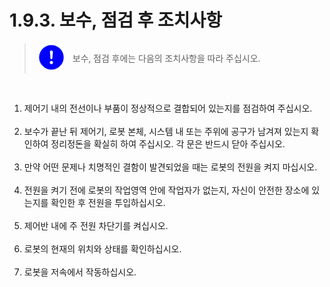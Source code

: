 ﻿# 1.9.3. 보수, 점검 후 조치사항

<blockquote>
<table border="0">
    <thead>
        <tr>
            <td> <img src="../../_assets/강제표시.png" width = 40 height = 40> </td>
            <td colspan="4"> 
                보수, 점검 후에는 다음의 조치사항을 따라 주십시오.
            </td>
        </tr>
    </thead>
</table>  
</blockquote><br>


<ol style="list-style-type:decimal" start="1">
		<li>
            제어기 내의 전선이나 부품이 정상적으로 결합되어 있는지를 점검하여 주십시오. 
        </li><br>			
		<li>
            보수가 끝난 뒤 제어기, 로봇 본체, 시스템 내 또는 주위에 공구가 남겨져 있는지 확인하여 정리정돈을 확실히 하여 주십시오. 각 문은 반드시 닫아 주십시오. 
        </li><br>	  
        <li>
        	만약 어떤 문제나 치명적인 결함이 발견되었을 때는 로봇의 전원을 켜지 마십시오. 
        </li><br>	
        <li>
            전원을 켜기 전에 로봇의 작업영역 안에 작업자가 없는지, 자신이 안전한 장소에 있는지를 확인한 후 전원을 투입하십시오. 
        </li><br>	
        <li>
            제어반 내에 주 전원 차단기를 켜십시오. 
        </li><br>	
        <li>
            로봇의 현재의 위치와 상태를 확인하십시오. 
        </li><br>	
        <li>
            로봇을 저속에서 작동하십시오. 
        </li><br>	 
</ol>